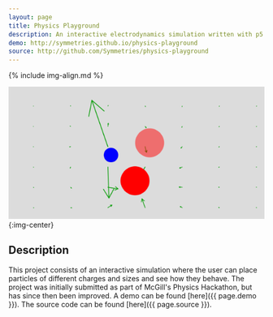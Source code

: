 ```yaml
---
layout: page
title: Physics Playground
description: An interactive electrodynamics simulation written with p5.js
demo: http://symmetries.github.io/physics-playground
source: http://github.com/Symmetries/physics-playground
---
```


{% include img-align.md %}

![demo image](\images\physics-playground\physics-playground.png)
{:img-center}

## Description
This project consists of an interactive simulation where the user can
place particles of different charges and sizes and see how they behave.
The project was initially submitted as part of McGill's Physics
Hackathon, but has since then been improved. A demo can be found
[here]({{ page.demo }}). The source code can be found
[here]({{ page.source }}).
